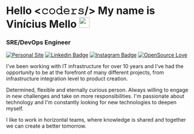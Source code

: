 # Hello <𝚌𝚘𝚍𝚎𝚛𝚜/> My name is Vinícius Mello <img src="https://github.com/TheDudeThatCode/TheDudeThatCode/blob/master/Assets/Hi.gif" width="29px">
### SRE/DevOps Engineer

[![Personal Site](https://img.shields.io/badge/Codar-Space-blueviolet?style=flat-square&logo=next.js)](https://codar.space/)
[![Linkedin Badge](https://img.shields.io/badge/LinkedIn-viniciusbmello-blue?style=flat-square&logo=linkedin)](https://www.linkedin.com/in/viniciusbmello/)
[![Instagram Badge](https://img.shields.io/badge/Instagram-vbmello-red?style=flat-square&logo=instagram)](https://www.instagram.com/vbmello/)
[![OpenSource Love](https://img.shields.io/badge/OpenSource-%E2%99%A5-brightgreen?style=flat-square&logo=open-source-initiative)](https://github.com/viniciusbmello)
<br />

I've been working with IT infrastructure for over 10 years and I've had the opportunity to be at the forefront of many different projects, from infrastructure integration level to product creation.

Determined, flexible and eternally curious person. Always willing to engage in new challenges and take on more responsibilities. I'm passionate about technology and I'm constantly looking for new technologies to deepen myself.

I like to work in horizontal teams, where knowledge is shared and together we can create a better tomorrow.

<!--
**viniciusbmello/viniciusbmello** is a ✨ _special_ ✨ repository because its `README.md` (this file) appears on your GitHub profile.

Here are some ideas to get you started:

- 🔭 I’m currently working on ...
- 🌱 I’m currently learning ...
- 👯 I’m looking to collaborate on ...
- 🤔 I’m looking for help with ...
- 💬 Ask me about ...
- 📫 How to reach me: ...
- 😄 Pronouns: ...
- ⚡ Fun fact: ...
-->
